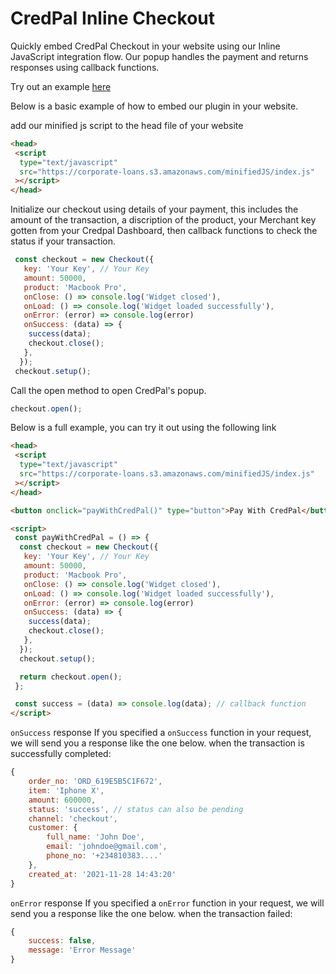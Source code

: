 # CredPal Inline Checkout

Quickly embed CredPal Checkout in your website using our Inline JavaScript integration flow. Our popup handles the payment and returns responses using callback functions. 

Try out an example [here](https://crednet.github.io/credpal-checkout-inline/)


Below is a basic example of how to embed our plugin in your website.

add our minified js script to the head file of your website
```html
<head>
 <script
  type="text/javascript"
  src="https://corporate-loans.s3.amazonaws.com/minifiedJS/index.js"
 ></script>
</head>
```

Initialize our checkout using details of your payment, this includes the amount of the transaction, a discription of the product, your Merchant key gotten from your Credpal Dashboard, then callback functions to check the status if your transaction.

```javascript
 const checkout = new Checkout({
   key: 'Your Key', // Your Key
   amount: 50000,
   product: 'Macbook Pro',
   onClose: () => console.log('Widget closed'),
   onLoad: () => console.log('Widget loaded successfully'),
   onError: (error) => console.log(error)
   onSuccess: (data) => {
    success(data);
    checkout.close();
   },
  });
 checkout.setup();
  ```

Call the open method to open CredPal's popup.
```javascript
checkout.open();
```


Below is a full example, you can try it out using the following link


```html
<head>
 <script
  type="text/javascript"
  src="https://corporate-loans.s3.amazonaws.com/minifiedJS/index.js"
 ></script>
</head>

<button onclick="payWithCredPal()" type="button">Pay With CredPal</button>

<script>
 const payWithCredPal = () => {
  const checkout = new Checkout({
   key: 'Your Key', // Your Key
   amount: 50000,
   product: 'Macbook Pro',
   onClose: () => console.log('Widget closed'),
   onLoad: () => console.log('Widget loaded successfully'),
   onError: (error) => console.log(error)
   onSuccess: (data) => {
    success(data);
    checkout.close();
   },
  });
  checkout.setup();

  return checkout.open();
 };

 const success = (data) => console.log(data); // callback function
</script>
```

`onSuccess` response
If you specified a `onSuccess` function in your request, we will send you a response like the one below. when the transaction is successfully completed:

```javascript
{
    order_no: 'ORD_619E5B5C1F672',
    item: 'Iphone X',
    amount: 600000,
    status: 'success', // status can also be pending
    channel: 'checkout',
    customer: {
        full_name: 'John Doe',
        email: 'johndoe@gmail.com',
        phone_no: '+234810383....'
    },
    created_at: '2021-11-28 14:43:20'
}
```

`onError` response
If you specified a `onError` function in your request, we will send you a response like the one below. when the transaction failed:

```javascript
{
    success: false,
    message: 'Error Message'
}
```
